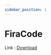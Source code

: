 ```yaml
---
sidebar_position: 1
---
```


# FiraCode

Link : [Download](https://firebasestorage.googleapis.com/v0/b/frendacute.appspot.com/o/FiraCode.zip?alt=media&token=106f0ae1-3d8b-4e3b-ba83-b00841c8a598)   
